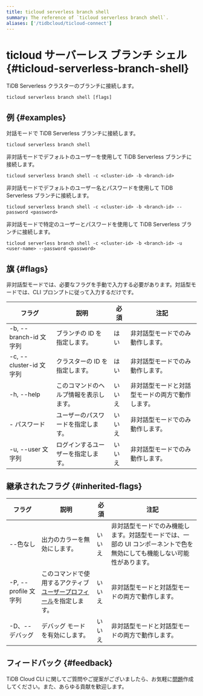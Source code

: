 ```yaml
---
title: ticloud serverless branch shell
summary: The reference of `ticloud serverless branch shell`.
aliases: ['/tidbcloud/ticloud-connect']
---
```


# ticloud サーバーレス ブランチ シェル {#ticloud-serverless-branch-shell}

TiDB Serverless クラスターのブランチに接続します。

```shell
ticloud serverless branch shell [flags]
```

## 例 {#examples}

対話モードで TiDB Serverless ブランチに接続します。

```shell
ticloud serverless branch shell
```

非対話モードでデフォルトのユーザーを使用して TiDB Serverless ブランチに接続します。

```shell
ticloud serverless branch shell -c <cluster-id> -b <branch-id>
```

非対話モードでデフォルトのユーザー名とパスワードを使用して TiDB Serverless ブランチに接続します。

```shell
ticloud serverless branch shell -c <cluster-id> -b <branch-id> --password <password>
```

非対話モードで特定のユーザーとパスワードを使用して TiDB Serverless ブランチに接続します。

```shell
ticloud serverless branch shell -c <cluster-id> -b <branch-id> -u <user-name> --password <password>
```

## 旗 {#flags}

非対話型モードでは、必要なフラグを手動で入力する必要があります。対話型モードでは、CLI プロンプトに従って入力するだけです。

| フラグ                  | 説明                  | 必須  | 注記                       |
| -------------------- | ------------------- | --- | ------------------------ |
| -b, --branch-id 文字列  | ブランチの ID を指定します。    | はい  | 非対話型モードでのみ動作します。         |
| -c, --cluster-id 文字列 | クラスターの ID を指定します。   | はい  | 非対話型モードでのみ動作します。         |
| -h, --help           | このコマンドのヘルプ情報を表示します。 | いいえ | 非対話型モードと対話型モードの両方で動作します。 |
| - パスワード              | ユーザーのパスワードを指定します。   | いいえ | 非対話型モードでのみ動作します。         |
| -u, --user 文字列       | ログインするユーザーを指定します。   | いいえ | 非対話型モードでのみ動作します。         |

## 継承されたフラグ {#inherited-flags}

| フラグ               | 説明                                                                             | 必須  | 注記                                                             |
| ----------------- | ------------------------------------------------------------------------------ | --- | -------------------------------------------------------------- |
| --色なし             | 出力のカラーを無効にします。                                                                 | いいえ | 非対話型モードでのみ機能します。対話型モードでは、一部の UI コンポーネントで色を無効にしても機能しない可能性があります。 |
| -P, --profile 文字列 | このコマンドで使用するアクティブ[ユーザープロフィール](/tidb-cloud/cli-reference.md#user-profile)を指定します。 | いいえ | 非対話型モードと対話型モードの両方で動作します。                                       |
| -D、--デバッグ         | デバッグ モードを有効にします。                                                               | いいえ | 非対話型モードと対話型モードの両方で動作します。                                       |

## フィードバック {#feedback}

TiDB Cloud CLI に関してご質問やご提案がございましたら、お気軽に[問題](https://github.com/tidbcloud/tidbcloud-cli/issues/new/choose)作成してください。また、あらゆる貢献を歓迎します。
